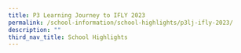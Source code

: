 ```yaml
---
title: P3 Learning Journey to IFLY 2023
permalink: /school-information/school-highlights/p3lj-ifly-2023/
description: ""
third_nav_title: School Highlights
---
```

